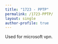 ```yaml
---
title: "1723 - PPTP"
permalink: /1723-PPTP/
layout: single
author-profile: true
---
```


Used for microsoft vpn.
